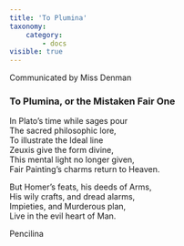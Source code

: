 ```yaml
---
title: 'To Plumina'
taxonomy:
    category:
        - docs
visible: true
---
```


<div class="author">Communicated by Miss Denman</div>

### To Plumina, or the Mistaken Fair One  
  
In Plato’s time while sages pour  
The sacred philosophic lore,  
To illustrate the Ideal line  
Zeuxis give the form divine,  
This mental light no longer given,  
Fair Painting’s charms return to Heaven.  
  
But Homer’s feats, his deeds of Arms,  
His wily crafts, and dread alarms,  
Impieties, and Murderous plan,  
Live in the evil heart of Man.  
  
Pencilina  
